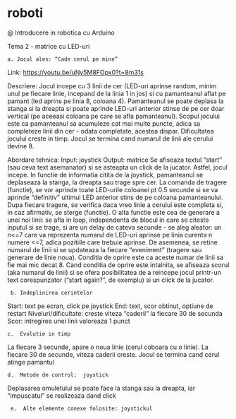 # roboti
@ Introducere in robotica cu Arduino

Tema 2 - matrice cu LED-uri

 

	a. Jocul ales: “Cade cerul pe mine” 
 Link: https://youtu.be/uNy5M8FOpx0?t=8m31s
 
 Descriere: Jocul incepe cu 3 linii de cer (LED-uri aprinse random, minim unul pe fiecare linie, incepand de la linia 1 in jos) si cu pamanteanul aflat pe pamant (led aprins pe linia 8, coloana 4). Pamanteanul se poate deplasa la stanga si la dreapta si poate aprinde LED-uri anterior stinse de pe cer doar vertical (pe aceeasi coloana pe care se afla pamanteanul). Scopul jocului este ca pamanteanul sa acumuleze cat mai multe puncte, adica sa completeze linii din cer - odata completate, acestea dispar. Dificultatea jocului creste in timp. Jocul se termina cand numarul de linii ale cerului devine 8.
 
 Abordare tehnica: 
	Input: joystick
	Output: matrice
	Se afiseaza textul “start” (sau ceva text asemanator) si se asteapta un click de la jucator. Astfel, jocul incepe.
	In functie de informatia citita de la joystick, pamanteanul se deplaseaza la stanga, la dreapta sau trage spre cer. 
	La comanda de tragere (functie), se vor aprinde toate LED-urile coloanei pt 0.5 secunde si se va aprinde “definitiv” ultimul LED anterior stins de pe coloana pamanteanului. 
	Dupa fiecare tragere, se verifica daca vreo linie a cerului este completa si, in caz afirmativ, se sterge (functie). 
	O alta functie este cea de generare a unei noi linii: se afla in loop, independenta de blocul in care se citeste inputul si se trage, si are un delay de cateva secunde - se aleg aleator: 
	un n<=7 care va reprezenta numarul de LED-uri aprinse pe linia curenta
	n numere <=7, adica pozitiile care trebuie aprinse.
	De asemenea, se retine numarul de linii si se updateaza la fiecare “eveniment” (tragere sau generare de linie noua). Conditia de oprire este ca aceste numar de linii sa fie mai mic decat 8.
	Cand conditia de oprire este intalnita, se afiseaza scorul (aka numarul de linii) si se ofera posibilitatea de a reincepe jocul printr-un text corespunzator (“start again?”, de exemplu) si un click de la jucator.
	

   	 b. Indeplinirea cerintelor
Start: text pe ecran, click pe joystick
End: text, scor obtinut, optiune de restart
Niveluri/dificultate: creste viteza “caderii” la fiecare 30 de secunda
Scor: intregirea unei linii valoreaza 1 punct


    c.  Evolutie in timp
La fiecare 3 secunde, apare o noua linie (cerul coboara cu o linie). La fiecare 30 de secunde, viteza caderii creste. Jocul se termina cand cerul atinge pamantul


    d.  Metode de control:  joystick 
Deplasarea omuletului se poate face la stanga sau la dreapta, iar “impuscatul” se realizeaza dand click


     e.  Alte elemente conexe folosite: joystickul 
